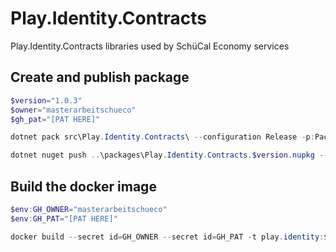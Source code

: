 # Play.Identity.Contracts
Play.Identity.Contracts libraries used by SchüCal Economy services

## Create and publish package
```powershell
$version="1.0.3"
$owner="masterarbeitschueco"
$gh_pat="[PAT HERE]"

dotnet pack src\Play.Identity.Contracts\ --configuration Release -p:PackageVersion=$version -p:RepositoryUrl=https://github.com/$owner/Play.Identity -o ..\packages

dotnet nuget push ..\packages\Play.Identity.Contracts.$version.nupkg --api-key $gh_pat --source "github"
```

## Build the docker image
```powershell
$env:GH_OWNER="masterarbeitschueco"
$env:GH_PAT="[PAT HERE]"

docker build --secret id=GH_OWNER --secret id=GH_PAT -t play.identity:$version .
```